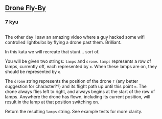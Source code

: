 <h2><a href=https://www.codewars.com/kata/58356a94f8358058f30004b5/train/javascript target="_blank">Drone Fly-By</a></h2><h3>7 kyu</h3><p><img alt="" src="http://www.grindtv.com/wp-content/uploads/2015/08/drone.jpg"></p><p>The other day I saw an amazing video where a guy hacked some wifi controlled lightbulbs by flying a drone past them. Brilliant.</p><p>In this kata we will recreate that stunt... sort of.</p><p>You will be given two strings: <code>lamps</code> and <code>drone</code>. <code>lamps</code> represents a row of lamps, currently off, each represented by <code>x</code>. When these lamps are on, they should be represented by <code>o</code>.</p><p>The <code>drone</code> string represents the position of the drone <code>T</code> (any better suggestion for character??) and its flight path up until this point <code>=</code>. The drone always flies left to right, and always begins at the start of the row of lamps. Anywhere the drone has flown, including its current position, will result in the lamp at that position switching on.</p><p>Return the resulting <code>lamps</code> string. See example tests for more clarity.</p>